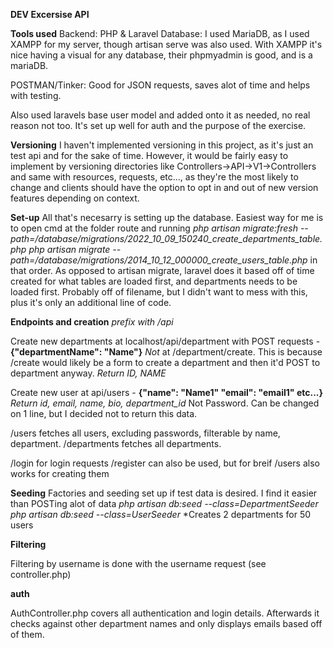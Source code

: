 **DEV Excersise API**

**Tools used**
Backend: PHP & Laravel
Database: I used MariaDB, as I used XAMPP for my server, though artisan serve was also used.
With XAMPP it's nice having a visual for any database, their phpmyadmin is good, and is a mariaDB.

POSTMAN/Tinker: Good for JSON requests, saves alot of time and helps with testing.

Also used laravels base user model and added onto it as needed, no real reason not too. 
It's set up well for auth and the purpose of the exercise.

**Versioning**
I haven't implemented versioning in this project, as it's just an test api and for the sake of time. However, it would be fairly easy to implement
by versioning directories like Controllers->API->V1->Controllers and same with resources, requests, etc..., as they're the most likely to change
and clients should have the option to opt in and out of new version features depending on context.

**Set-up**
All that's necesarry is setting up the database. Easiest way for me is to open cmd at the folder route and running
*php artisan migrate:fresh --path=/database/migrations/2022_10_09_150240_create_departments_table.php*
*php artisan migrate --path=/database/migrations/2014_10_12_000000_create_users_table.php*
in that order. As opposed to artisan migrate, laravel does it based off of time created for what tables are loaded
first, and departments needs to be loaded first. Probably off of filename, but I didn't want to mess with this, plus
it's only an additional line of code.

**Endpoints and creation**
*prefix with /api*

Create new departments at localhost/api/department with POST requests - **{"departmentName": "Name"}**
*Not* at /department/create. This is because /create would likely be a form to create a department
and then it'd POST to department anyway. 
*Return ID, NAME*

Create new user at api/users - **{"name": "Name1" "email": "email1" etc...}**
*Return id, email, name, bio, department_id* Not Password. Can be changed on 1 line, but I decided not to return this data.

/users fetches all users, excluding passwords, filterable by name, department.
/departments fetches all departments. 

/login for login requests
/register can also be used, but for breif /users also works for creating them

**Seeding**
Factories and seeding set up if test data is desired. I find it easier than POSTing alot of data
*php artisan db:seed --class=DepartmentSeeder* *php artisan db:seed --class=UserSeeder*
*Creates 2 departments for 50 users

**Filtering**

Filtering by username is done with the username request (see controller.php)

**auth**

AuthController.php covers all authentication and login details.
Afterwards it checks against other department names and only displays emails
based off of them.